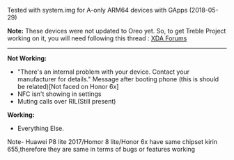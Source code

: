 Tested with system.img for A-only ARM64 devices with GApps (2018-05-29)

**Note:** These devices were not updated to Oreo yet. 
So, to get Treble Project working on it, you will need following this thread : [XDA Forums](https://forum.xda-developers.com/p8lite/p8-lite-2017-discussion/guide-holy-emui8-treble-rom-pra-lx1-t3773216)

***
**Not Working:**

- "There's an internal problem with your device. Contact your manufacturer for details." Message after booting phone (this is should be related)[Not faced on Honor 6x]
- NFC isn't showing in settings
- Muting calls over RIL(Still present)

**Working:**
- Everything Else.

Note- Huawei P8 lite 2017/Homor 8 lite/Honor 6x have same chipset kirin 655,therefore they are same in terms of bugs or features working